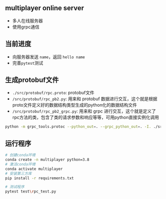 ## multiplayer online server

- 多人在线服务器
- 使用grpc通信

## 当前进度

- 向服务器发送 `name`，返回 `hello name`
- 完善`pytest`测试

## 生成protobuf文件

- `./src/protobuf/rpc.proto`: protobuf文件
- `/src/protobuf/rpc_pb2.py`: 用来和 protobuf 数据进行交互，这个就是根据proto文件定义好的数据结构类型生成的python化的数据结构文件
- `/src/protobuf/rpc_pb2_grpc.py`: 用来和 grpc 进行交互，这个就是定义了rpc方法的类，包含了类的请求参数和响应等等，可用python直接实例化调用

```bash
python -m grpc_tools.protoc --python_out=. --grpc_python_out=. -I. ./src/protobuf/rpc.proto
```

## 运行程序

```bash
# 创建conda环境
conda create -n multiplayer python=3.8
# 激活conda环境
conda activate multiplayer
# 安装第三方库
pip install -r requirements.txt

# 测试程序
pytest test\rpc_test.py
```
